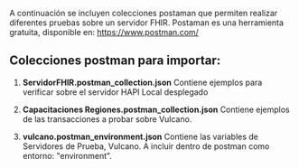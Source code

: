 A continuación se incluyen colecciones postaman que permiten realizar diferentes pruebas sobre un servidor FHIR.
Postaman es una herramienta gratuita, disponible en: https://www.postman.com/



## Colecciones postman para importar:

1. **ServidorFHIR.postman_collection.json**
Contiene ejemplos para verificar sobre el servidor HAPI Local desplegado


2. **Capacitaciones Regiones.postman_collection.json**
   Contiene ejemplos de las transacciones a probar sobre Vulcano.
   

3. **vulcano.postman_environment.json**
Contiene las variables de Servidores de Prueba, Vulcano. A incluir dentro de postman como entorno: "environment".